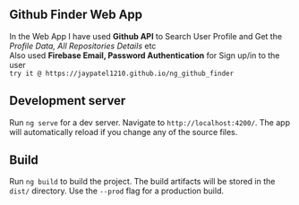 ## Github Finder Web App

In the Web App I have used **Github API** to Search User Profile and Get the *Profile Data, All Repositories Details* etc  
Also used **Firebase Email, Password Authentication** for Sign up/in to the user  
`try it @ https://jaypatel1210.github.io/ng_github_finder`

## Development server

Run `ng serve` for a dev server. Navigate to `http://localhost:4200/`. The app will automatically reload if you change any of the source files.

## Build

Run `ng build` to build the project. The build artifacts will be stored in the `dist/` directory. Use the `--prod` flag for a production build.